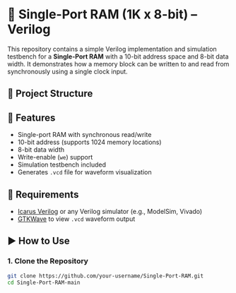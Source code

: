 # 🧠 Single-Port RAM (1K x 8-bit) – Verilog

This repository contains a simple Verilog implementation and simulation testbench for a **Single-Port RAM** with a 10-bit address space and 8-bit data width. It demonstrates how a memory block can be written to and read from synchronously using a single clock input.

## 📁 Project Structure


## 🚀 Features

- Single-port RAM with synchronous read/write
- 10-bit address (supports 1024 memory locations)
- 8-bit data width
- Write-enable (`we`) support
- Simulation testbench included
- Generates `.vcd` file for waveform visualization

## 🔧 Requirements

- [Icarus Verilog](http://iverilog.icarus.com/) or any Verilog simulator (e.g., ModelSim, Vivado)
- [GTKWave](http://gtkwave.sourceforge.net/) to view `.vcd` waveform output

## ▶️ How to Use

### 1. Clone the Repository
```bash
git clone https://github.com/your-username/Single-Port-RAM.git
cd Single-Port-RAM-main

